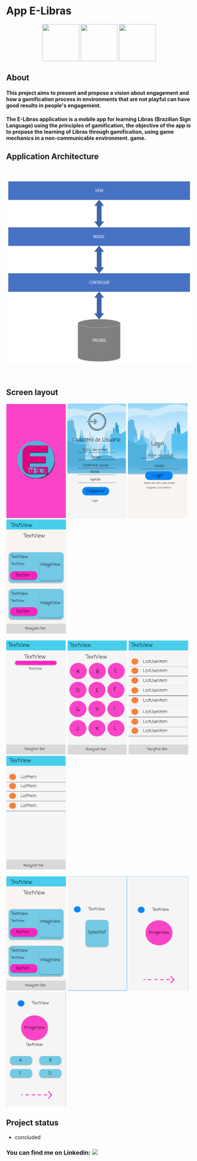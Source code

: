 # App E-Libras
<p align="center">
    <img src="https://cdn.iconscout.com/icon/free/png-256/free-java-60-1174953.png" width="100px" height="100px"/>
    <img src="https://cdn-icons-png.flaticon.com/512/174/174836.png" width="100px" height="100px"/>
     <img src="https://cdn4.iconfinder.com/data/icons/google-i-o-2016/512/google_firebase-2-512.png" width="100px" height="100px"/>
    
</p>

## About
<h4>This project aims to present and propose a vision about engagement and how a gamification process in environments that are not playful can have good results in people's engagement.<h4>
<h4>The E-Libras application is a mobile app for learning Libras (Brazilian Sign Language) using the principles of gamification, the objective of the app is to propose the learning of Libras through gamification, using game mechanics in a non-communicable environment. game.</h4>


## Application Architecture
<br>
<p align="center">
    <img src="https://github.com/augustojulio-code/imagens_arquiteturas_readme/blob/master/Arquitetura%20E-libras.png" width="700px" height="500px"/>    
</p>
<br>


## Screen layout 

<p align= "left">
<img src="https://github.com/augustojulio-code/WireframeRepository/blob/master/E_libras/WireSplashScreen.PNG" width = 162px />
<img src="https://github.com/augustojulio-code/WireframeRepository/blob/master/E_libras/WireRegisterScreen.PNG" width = 160px />
<img src="https://github.com/augustojulio-code/WireframeRepository/blob/master/E_libras/WireLoginScreen.PNG" width = 162px/>
<img src="https://github.com/augustojulio-code/WireframeRepository/blob/master/E_libras/WireHomeScreen.PNG" width = 162px />
</p>

<p align= "left">
<img src="https://github.com/augustojulio-code/WireframeRepository/blob/master/E_libras/WireDashboardScreen.PNG" width = 162px />
<img src="https://github.com/augustojulio-code/WireframeRepository/blob/master/E_libras/WireAlfabetoScreen.PNG" width = 162px />
<img src="https://github.com/augustojulio-code/WireframeRepository/blob/master/E_libras/WireRankingScreen.PNG" width = 162px/>
<img src="https://github.com/augustojulio-code/WireframeRepository/blob/master/E_libras/WireOptionsScreen.PNG" width = 162px />
</p>

<p align= "left">
<img src="https://github.com/augustojulio-code/WireframeRepository/blob/master/E_libras/WireHomeScreen.PNG" width = 162px />
<img src="https://github.com/augustojulio-code/WireframeRepository/blob/master/E_libras/WireSplashGifScreen.PNG" width = 162px />
<img src="https://github.com/augustojulio-code/WireframeRepository/blob/master/E_libras/WireStudyScreen.PNG" width = 162px/>
<img src="https://github.com/augustojulio-code/WireframeRepository/blob/master/E_libras/WireActivityScreen.PNG" width = 162px />
</p>

## Project status
* concluded

### You can find me on Linkedin: <a href="https://www.linkedin.com/in/julio-augusto-a99308119/"><img src="https://media1.giphy.com/media/HQTYdpx1yhxWpugAi2/giphy.gif?cid=ecf05e475wvxroh7lso1o43rzmla6dixesq4ozeuow979u1j&rid=giphy.gif&ct=s" width=50> 
  </a>
